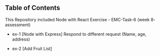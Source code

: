 ## Table of Contents

This Repository included Node with React Exercise - EMC-Task-6 (week 8- assessment)

- ex-1 [Node with Express]
      Respond to different request (Name, age, address)
  
- ex-2 [Add Fruit List]
    
